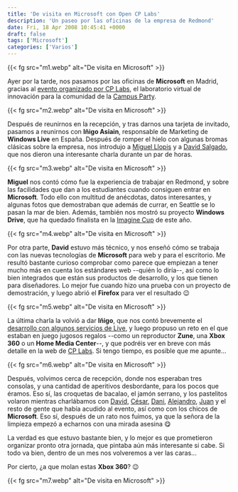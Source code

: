 ```yaml
---
title: 'De visita en Microsoft con Open CP Labs'
description: 'Un paseo por las oficinas de la empresa de Redmond'
date: Fri, 18 Apr 2008 10:45:41 +0000
draft: false
tags: ['Microsoft']
categories: ['Varios']
---
```


{{< fg src="m1.webp" alt="De visita en Microsoft" >}}

Ayer por la tarde, nos pasamos por las oficinas de **Microsoft** en Madrid, gracias al [evento organizado por CP Labs](http://desarrollo.cplabs.futuranetworks.com/?p=33), el laboratorio virtual de innovación para la comunidad de la [Campus Party](http://es.wikipedia.org/wiki/Campus_Party).

{{< fg src="m2.webp" alt="De visita en Microsoft" >}}

Después de reunirnos en la recepción, y tras darnos una tarjeta de invitado, pasamos a reunirnos con **Iñigo Asiain**, responsable de Marketing de **Windows Live** en España. Después de romper el hielo con algunas bromas clásicas sobre la empresa, nos introdujo a [Miguel Llopis](http://geeks.ms/blogs/mllopis/) y a [David Salgado](http://blogs.msdn.com/davidsalgado/), que nos dieron una interesante charla durante un par de horas.

{{< fg src="m3.webp" alt="De visita en Microsoft" >}}

**Miguel** nos contó cómo fue la experiencia de trabajar en Redmond, y sobre las facilidades que dan a los estudiantes cuando consiguen entrar en **Microsoft**. Todo ello con multitud de anécdotas, datos interesantes, y algunas fotos que demostraban que además de currar, en Seattle se lo pasan la mar de bien. Además, también nos mostró su proyecto **Windows Drive**, que ha quedado finalista en la [Imagine Cup](http://www.microsoft.com/spanish/msdn/academico/imaginecup.mspx) de este año.

{{< fg src="m4.webp" alt="De visita en Microsoft" >}}

Por otra parte, **David** estuvo más técnico, y nos enseñó cómo se trabaja con las nuevas tecnologías de **Microsoft** para web y para el escritorio. Me resultó bastante curioso comprobar como parece que empiezan a tener mucho más en cuenta los estándares web --quién lo diría--, así como lo bien integrados que están sus productos de desarrollo, y los que tienen para diseñadores. Lo mejor fue cuando hizo una prueba con un proyecto de demostración, y luego abrió el **Firefox** para ver el resultado :wink:

{{< fg src="m5.webp" alt="De visita en Microsoft" >}}

La última charla la volvió a dar **Iñigo**, que nos contó brevemente el [desarrollo con algunos servicios de Live](http://dev.live.com/), y luego propuso un reto en el que estaban en juego jugosos regalos --como un reproductor **Zune**, una **Xbox 360** o un **Home Media Center**--, y que podréis ver en breve con más detalle en la web de [CP Labs](http://desarrollo.cplabs.futuranetworks.com/). Si tengo tiempo, es posible que me apunte...

{{< fg src="m6.webp" alt="De visita en Microsoft" >}}

Después, volvimos cerca de recepción, donde nos esperaban tres consolas, y una cantidad de aperitivos desbordante, para los pocos que éramos. Eso sí, las croquetas de bacalao, el jamón serrano, y los pastelitos volaron mientras charlábamos con [David](http://www.pisitoenmadrid.com/), [César](http://www.cesarsaiz.com/), [Dani](http://www.danielrodrigo.net/), [Alejandro](http://blog.mundobot.com/), [Juan](http://www.imobilis.org/) y el resto de gente que había acudido al evento, así como con los chicos de **Microsoft**. Eso sí, después de un rato nos fuimos, ya que la señora de la limpieza empezó a echarnos con una mirada asesina :yum:

La verdad es que estuvo bastante bien, y lo mejor es que prometieron organizar pronto otra jornada, que pintaba aún más interesante si cabe. Si todo va bien, dentro de un mes nos volveremos a ver las caras...

Por cierto, ¿a que molan estas **Xbox 360**? :wink:

{{< fg src="m7.webp" alt="De visita en Microsoft" >}}